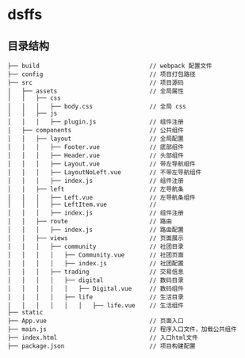 # dsffs



## 目录结构
    ├── build                               // webpack 配置文件
    ├── config                              // 项目打包路径  
    ├── src                                 // 项目源码
    │   ├── assets                          // 全局属性
    │   │   ├── css
    │   │   │   ├── body.css                // 全局 css
    │   │   ├── js
    │   │   │   ├── plugin.js               // 组件注册
    │   ├── components                      // 公共组件
    │   │   ├── layout                      // 全局配置
    │   │   │   ├── Footer.vue              // 底部组件
    │   │   │   ├── Header.vue              // 头部组件
    │   │   │   ├── Layout.vue              // 带左导航组件
    │   │   │   ├── LayoutNoLeft.vue        // 不带左导航组件
    │   │   │   ├── index.js                // 组件注册
    │   │   ├── left                        // 左导航条
    │   │   │   ├── Left.vue                // 左导航条组件
    │   │   │   ├── LeftItem.vue            // 
    │   │   │   ├── index.js                // 组件注册
    │   │   ├── route                       // 路由
    │   │   │   ├── index.js                // 路由配置
    │   │   ├── views                       // 页面展示
    │   │   │   ├── community               // 社团目录
    │   │   │   │   ├── Community.vue       // 社团页面
    │   │   │   │   ├── index.js            // 社团配置
    │   │   │   ├── trading                 // 交易信息
    │   │   │   │   ├── digital             // 数码目录
    │   │   │   │   │   ├── Digital.vue     // 数码组件
    │   │   │   │   ├── life                // 生活目录
    │   │   │   │   │   │   ├── life.vue    // 生活组件
    ├── static
    ├── App.vue                             // 页面入口
    ├── main.js                             // 程序入口文件，加载公共组件
    ├── index.html                          // 入口html文件
    ├── package.json                        // 项目构建配置
    
   
